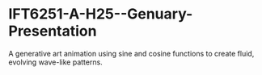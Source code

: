 # IFT6251-A-H25--Genuary-Presentation
A generative art animation using sine and cosine functions to create fluid, evolving wave-like patterns.
